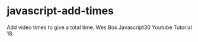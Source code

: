 # javascript-add-times
Add video times to give a total time. Wes Bos Javascript30 Youtube Tutorial 18. 
